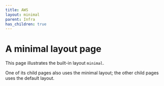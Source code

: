 ```yaml
---
title: AWS
layout: minimal
parent: Infra
has_children: true
---
```


# A minimal layout page

This page illustrates the built-in layout `minimal`.

One of its child pages also uses the minimal layout; the other child pages uses the default layout.

